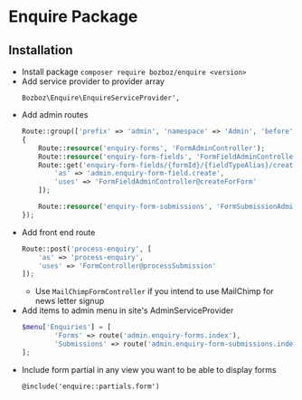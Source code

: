 # Enquire Package

## Installation

- Install package `composer require bozboz/enquire <version>`
- Add service provider to provider array
	```'php
	Bozboz\Enquire\EnquireServiceProvider',
	```
- Add admin routes
	```php
	Route::group(['prefix' => 'admin', 'namespace' => 'Admin', 'before' => 'auth'], function()
	{
		Route::resource('enquiry-forms', 'FormAdminController');
		Route::resource('enquiry-form-fields', 'FormFieldAdminController');
		Route::get('enquiry-form-fields/{formId}/{fieldTypeAlias}/create', [
			'as' => 'admin.enquiry-form-field.create',
			'uses' => 'FormFieldAdminController@createForForm'
		]);

		Route::resource('enquiry-form-submissions', 'FormSubmissionAdminController');
	});
	```
- Add front end route
	```php
	Route::post('process-enquiry', [
		'as' => 'process-enquiry',
		'uses' => 'FormController@processSubmission'
	]);
	```
    - Use `MailChimpFormController` if you intend to use MailChimp for news letter signup
- Add items to admin menu in site's AdminServiceProvider
	```php
	$menu['Enquiries'] = [
	        'Forms' => route('admin.enquiry-forms.index'),
	        'Submissions' => route('admin.enquiry-form-submissions.index'),
	];
	```
- Include form partial in any view you want to be able to display forms
	```
	@include('enquire::partials.form')
	```